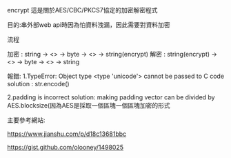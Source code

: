 encrypt
這是關於AES/CBC/PKCS7協定的加密解密程式

目的:串外部web api時因為怕資料洩漏，因此需要對資料加密

流程

加密 : string -> <> -> byte -> <> -> string(encrypt) 解密 : string(encrypt) -> <> -> byte -> <> -> string

報錯: 1.TypeError: Object type <type 'unicode'> cannot be passed to C code solution : str.encode()

2.padding is incorrect solution: making padding vector can be divided by AES.blocksize(因為AES是採取一個區塊一個區塊加密的形式

主要參考網站:

https://www.jianshu.com/p/d18c13681bbc

https://gist.github.com/olooney/1498025